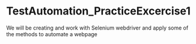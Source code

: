 # TestAutomation_PracticeExcercise1
We will be creating and work with Selenium webdriver and apply some of the methods to automate a webpage
